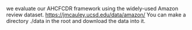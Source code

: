 we evaluate our AHCFCDR framework using the widely-used Amazon review dataset.
  https://jmcauley.ucsd.edu/data/amazon/
You can make a directory ./data in the root and download the data into it.
